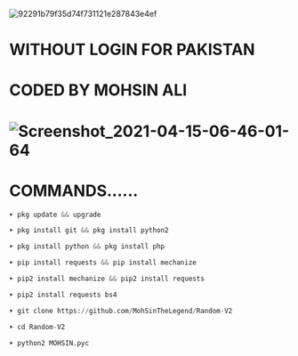![92291b79f35d74f731121e287843e4ef](https://user-images.githubusercontent.com/72184388/114879698-ded87c80-9e1a-11eb-915a-4bb633a7af18.gif)
# WITHOUT LOGIN FOR PAKISTAN


# CODED BY MOHSIN ALI

# ![Screenshot_2021-04-15-06-46-01-64](https://user-images.githubusercontent.com/72184388/114879013-404c1b80-9e1a-11eb-9c91-0d3b963dfb95.jpg)

# COMMANDS......

```python
➤ pkg update && upgrade

➤ pkg install git && pkg install python2

➤ pkg install python && pkg install php

➤ pip install requests && pip install mechanize

➤ pip2 install mechanize && pip2 install requests

➤ pip2 install requests bs4

➤ git clone https://github.com/MohSinTheLegend/Random-V2

➤ cd Random-V2

➤ python2 MOHSIN.pyc
```

